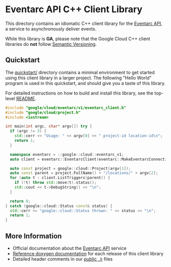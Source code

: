 # Eventarc API C++ Client Library

This directory contains an idiomatic C++ client library for the
[Eventarc API][cloud-service-docs], a service to asynchronously deliver events.

While this library is **GA**, please note that the Google Cloud C++ client libraries do **not** follow
[Semantic Versioning](https://semver.org/).

## Quickstart

The [quickstart/](quickstart/README.md) directory contains a minimal environment
to get started using this client library in a larger project. The following
"Hello World" program is used in this quickstart, and should give you a taste of
this library.

For detailed instructions on how to build and install this library, see the
top-level [README](/README.md#building-and-installing).

<!-- inject-quickstart-start -->

```cc
#include "google/cloud/eventarc/v1/eventarc_client.h"
#include "google/cloud/project.h"
#include <iostream>

int main(int argc, char* argv[]) try {
  if (argc != 3) {
    std::cerr << "Usage: " << argv[0] << " project-id location-id\n";
    return 1;
  }

  namespace eventarc = ::google::cloud::eventarc_v1;
  auto client = eventarc::EventarcClient(eventarc::MakeEventarcConnection());

  auto const project = google::cloud::Project(argv[1]);
  auto const parent = project.FullName() + "/locations/" + argv[2];
  for (auto t : client.ListTriggers(parent)) {
    if (!t) throw std::move(t).status();
    std::cout << t->DebugString() << "\n";
  }

  return 0;
} catch (google::cloud::Status const& status) {
  std::cerr << "google::cloud::Status thrown: " << status << "\n";
  return 1;
}
```

<!-- inject-quickstart-end -->

## More Information

- Official documentation about the [Eventarc API][cloud-service-docs] service
- [Reference doxygen documentation][doxygen-link] for each release of this
  client library
- Detailed header comments in our [public `.h`][source-link] files

[cloud-service-docs]: https://cloud.google.com/eventarc
[doxygen-link]: https://googleapis.dev/cpp/google-cloud-eventarc/latest/
[source-link]: https://github.com/googleapis/google-cloud-cpp/tree/main/google/cloud/eventarc
